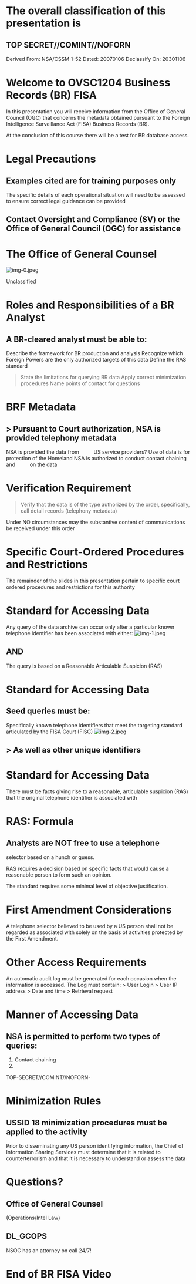 # The overall classification of this presentation is 

## TOP SECRET//COMINT//NOFORN

Derived From: NSA/CSSM 1-52
Dated: 20070106
Declassify On: 20301106
# Welcome to OVSC1204 Business Records (BR) FISA 

In this presentation you will receive information from the Office of General Council (OGC) that concerns the metadata obtained pursuant to the Foreign Intelligence Surveillance Act (FISA) Business Records (BR).

At the conclusion of this course there will be a test for BR database access.
# Legal Precautions 

## Examples cited are for training purposes only

The specific details of each operational situation will need to be assessed to ensure correct legal guidance can be provided

## Contact Oversight and Compliance (SV) or the Office of General Council (OGC) for assistance
# The Office of General Counsel 

![img-0.jpeg](img-0.jpeg)

Unclassified
# Roles and Responsibilities of a BR Analyst 

## A BR-cleared analyst must be able to:

Describe the framework for BR production and analysis
Recognize which Foreign Powers are the only authorized targets of this data
Define the RAS standard
> State the limitations for querying BR data
> Apply correct minimization procedures
> Name points of contact for questions
# BRF Metadata 

## $>$ Pursuant to Court authorization, NSA is provided telephony metadata

NSA is provided the data from $\qquad$ US service providers?
Use of data is for protection of the Homeland
NSA is authorized to conduct contact chaining and $\qquad$ on the data
# Verification Requirement 

> Verify that the data is of the type authorized by the order, specifically, call detail records (telephony metadata)

Under NO circumstances may the substantive content of communications be received under this order
# Specific Court-Ordered Procedures and Restrictions 

The remainder of the slides in this presentation pertain to specific court ordered procedures and restrictions for this authority
# Standard for Accessing Data 

Any query of the data archive can occur only after a particular known telephone identifier has been associated with either:
![img-1.jpeg](img-1.jpeg)

## AND

The query is based on a Reasonable Articulable Suspicion (RAS)
# Standard for Accessing Data 

## Seed queries must be:

Specifically known telephone identifiers that meet the targeting standard articulated by the FISA Court (FISC)
![img-2.jpeg](img-2.jpeg)

## $>$ As well as other unique identifiers
# Standard for Accessing Data 

There must be facts giving rise to a reasonable, articulable suspicion (RAS) that the original telephone identifier is associated with
# RAS: Formula 

## Analysts are NOT free to use a telephone

selector based on a hunch or guess.

RAS requires a decision based on specific facts that would cause a reasonable person to form such an opinion.

The standard requires some minimal level of objective justification.
# First Amendment Considerations 

A telephone selector believed to be used by a US person shall not be regarded as associated with
solely on the basis of activities protected by the First Amendment.
# Other Access Requirements 

An automatic audit log must be generated for each occasion when the information is accessed.
The Log must contain:
$>$ User Login
$>$ User IP address
$>$ Date and time
$>$ Retrieval request
# Manner of Accessing Data 

## NSA is permitted to perform two types of queries:

1. Contact chaining
2. 

TOP-SECRET//COMINT//NOFORN-
# Minimization Rules 

## USSID 18 minimization procedures must be applied to the activity

Prior to disseminating any US person identifying information, the Chief of Information Sharing Services must determine that it is related to counterterrorism and that it is necessary to understand or assess the data
# Questions? 

## Office of General Counsel

(Operations/Intel Law)

## DL_GCOPS

NSOC has an attorney on call 24/7!
# End of BR FISA Video
